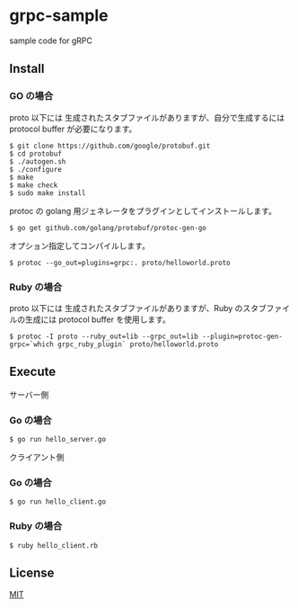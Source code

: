 # grpc-sample
sample code for gRPC

## Install

### GO の場合
proto 以下には 生成されたスタブファイルがありますが、自分で生成するには protocol buffer が必要になります。
```
$ git clone https://github.com/google/protobuf.git
$ cd protobuf
$ ./autogen.sh
$ ./configure
$ make
$ make check
$ sudo make install
```

protoc の golang 用ジェネレータをプラグインとしてインストールします。
```
$ go get github.com/golang/protobuf/protoc-gen-go
```

オプション指定してコンパイルします。
```
$ protoc --go_out=plugins=grpc:. proto/helloworld.proto
```

### Ruby の場合
proto 以下には 生成されたスタブファイルがありますが、Ruby のスタブファイルの生成には protocol buffer を使用します。
```
$ protoc -I proto --ruby_out=lib --grpc_out=lib --plugin=protoc-gen-grpc=`which grpc_ruby_plugin` proto/helloworld.proto
```


## Execute

サーバー側

### Go の場合
```
$ go run hello_server.go
```

クライアント側

### Go の場合
```
$ go run hello_client.go
```

### Ruby の場合
```
$ ruby hello_client.rb
```


## License
[MIT](LICENSE)
